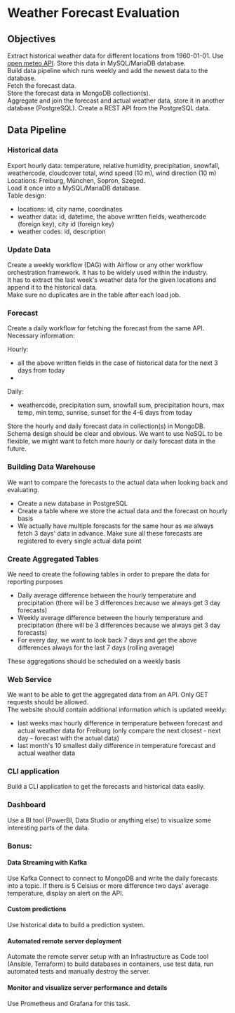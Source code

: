 # Weather Forecast Evaluation

## Objectives
Extract historical weather data for different locations from 1960-01-01. Use [open meteo API](https://open-meteo.com/en). Store this data in MySQL/MariaDB database.  
Build data pipeline which runs weekly and add the newest data to the database.   
Fetch the forecast data.  
Store the forecast data in MongoDB collection(s).  
Aggregate and join the forecast and actual weather data, store it in another database (PostgreSQL).
Create a REST API from the PostgreSQL data.

## Data Pipeline
### Historical data
Export hourly data: temperature, relative humidity, precipitation, snowfall, weathercode, cloudcover total, wind speed (10 m), wind direction (10 m)  
Locations: Freiburg, München, Sopron, Szeged.  
Load it once into a MySQL/MariaDB database.  
Table design:  
- locations: id, city name, coordinates
- weather data: id, datetime, the above written fields, weathercode (foreign key), city id (foreign key)  
- weather codes: id, description

### Update Data
Create a weekly workflow (DAG) with Airflow or any other workflow orchestration framework. It has to be widely used within the industry.  
It has to extract the last week's weather data for the given locations and append it to the historical data.  
Make sure no duplicates are in the table after each load job.

### Forecast
Create a daily workflow for fetching the forecast from the same API.  
Necessary information: 

Hourly:  
- all the above written fields in the case of historical data for the next 3 days from today
- 
Daily:
- weathercode, precipitation sum, snowfall sum, precipitation hours, max temp, min temp, sunrise, sunset for the 4-6 days from today

Store the hourly and daily forecast data in collection(s) in MongoDB.
Schema design  should be clear and obvious. We want to use NoSQL to be flexible, we might want to fetch more hourly or daily forecast data in the future.  

### Building Data Warehouse
We want to compare the forecasts to the actual data when looking back and evaluating.  
- Create a new database in PostgreSQL
- Create a table where we store the actual data and the forecast on hourly basis
- We actually have multiple forecasts for the same hour as we always fetch 3 days' data in advance. Make sure all these forecasts are registered to every single actual data point

### Create Aggregated Tables
We need to create the following tables in order to prepare the data for reporting purposes
- Daily average difference between the hourly temperature and precipitation (there will be 3 differences because we always get 3 day forecasts)
- Weekly average difference between the hourly temperature and precipitation (there will be 3 differences because we always get 3 day forecasts)
- For every day, we want to look back 7 days and get the above differences always for the last 7 days (rolling average)

These aggregations should be scheduled on a weekly basis
  
### Web Service
We want to be able to get the aggregated data from an API. Only GET requests should be allowed.  
The website should contain additional information which is updated weekly:
- last weeks max hourly difference in temperature between forecast and actual weather data for Freiburg (only compare the next closest - next day - forecast with the actual data)
- last month's 10 smallest daily difference in temperature forecast and actual weather data

### CLI application
Build a CLI application to get the forecasts and historical data easily.

### Dashboard
Use a BI tool (PowerBI, Data Studio or anything else) to visualize some interesting parts of the data.

### Bonus:
#### Data Streaming with Kafka
Use Kafka Connect to connect to MongoDB and write the daily forecasts into a topic.
If there is 5 Celsius or more difference two days' average temperature, display an alert on the API.

#### Custom predictions
Use historical data to build a prediction system.

#### Automated remote server deployment
Automate the remote server setup with an Infrastructure as Code tool (Ansible, Terraform) to build databases in containers, use test data, run automated tests and manually destroy the server.

#### Monitor and visualize server performance and details
Use Prometheus and Grafana for this task.
